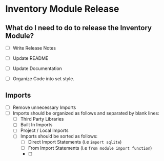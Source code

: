 # Inventory Module Release

## What do I need to do to release the Inventory Module?
- [ ] Write Release Notes
- [ ] Update README
- [ ] Update Documentation
- [ ] Organize Code into set style.



## Imports
- [ ] Remove unnecessary Imports
- [ ] Imports should be organized as follows and separated by blank lines:
    - [ ] Third Party Libraries
    - [ ] Built In Imports
    - [ ] Project / Local Imports
  - [ ] Imports should be sorted as follows:
    - [ ] Direct Import Statements (i.e `import sqlite`)
    - [ ] From Import Statements (i.e `from module import function`)
    - [ ] 